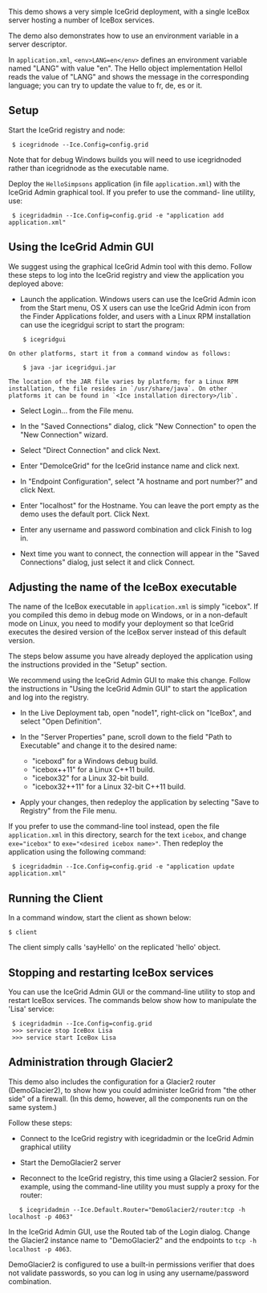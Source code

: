 This demo shows a very simple IceGrid deployment, with a single
IceBox server hosting a number of IceBox services.

The demo also demonstrates how to use an environment variable in a
server descriptor.

In `application.xml`, `<env>LANG=en</env>` defines an environment variable
named "LANG" with value "en". The Hello object implementation HelloI
reads the value of "LANG" and shows the message in the corresponding
language; you can try to update the value to fr, de, es or it.


Setup
-----

Start the IceGrid registry and node:
```
 $ icegridnode --Ice.Config=config.grid
```
Note that for debug Windows builds you will need to use icegridnoded
rather than icegridnode as the executable name.

Deploy the `HelloSimpsons` application (in file `application.xml`) with
the IceGrid Admin graphical tool. If you prefer to use the command-
line utility, use:
```
 $ icegridadmin --Ice.Config=config.grid -e "application add application.xml"
```

Using the IceGrid Admin GUI
---------------------------

We suggest using the graphical IceGrid Admin tool with this demo. Follow 
these steps to log into the IceGrid registry and view the application 
you deployed above:

  - Launch the application. Windows users can use the IceGrid Admin
    icon from the Start menu, OS X users can use the IceGrid Admin
    icon from the Finder Applications folder, and users with a Linux
    RPM installation can use the icegridgui script to start the
    program:
```
    $ icegridgui
```
    On other platforms, start it from a command window as follows:
```
    $ java -jar icegridgui.jar
```
    The location of the JAR file varies by platform; for a Linux RPM
    installation, the file resides in `/usr/share/java`. On other
    platforms it can be found in `<Ice installation directory>/lib`.

  - Select Login... from the File menu.

  - In the "Saved Connections" dialog, click "New Connection" to open
    the "New Connection" wizard.

  - Select "Direct Connection" and click Next.

  - Enter "DemoIceGrid" for the IceGrid instance name and click next.

  - In "Endpoint Configuration", select "A hostname and port number?"
    and click Next.

  - Enter "localhost" for the Hostname. You can leave the port empty
    as the demo uses the default port. Click Next.

  - Enter any username and password combination and click Finish
    to log in.

  - Next time you want to connect, the connection will appear in the
    "Saved Connections" dialog, just select it and click Connect.


Adjusting the name of the IceBox executable
-------------------------------------------

The name of the IceBox executable in `application.xml` is simply 
"icebox". If you compiled this demo in debug mode on Windows, 
or in a non-default mode on Linux, you need to modify your deployment 
so that IceGrid executes the desired version of the IceBox server
instead of this default version. 

The steps below assume you have already deployed the application using 
the instructions provided in the "Setup" section.

We recommend using the IceGrid Admin GUI to make this change. Follow the
instructions in "Using the IceGrid Admin GUI" to start the application 
and log into the registry.

  - In the Live Deployment tab, open "node1", right-click on "IceBox",
    and select "Open Definition".

  - In the "Server Properties" pane, scroll down to the field "Path to
    Executable" and change it to the desired name:
      - "iceboxd" for a Windows debug build.
      - "icebox++11" for a Linux C++11 build.
      - "icebox32" for a Linux 32-bit build.
      - "icebox32++11" for a Linux 32-bit C++11 build.

  - Apply your changes, then redeploy the application by selecting
    "Save to Registry" from the File menu.

If you prefer to use the command-line tool instead, open the file
`application.xml` in this directory, search for the text `icebox`, and
change `exe="icebox"` to `exe="<desired icebox name>"`. Then redeploy the 
application using the following command:
```
 $ icegridadmin --Ice.Config=config.grid -e "application update application.xml"
```

Running the Client
------------------

In a command window, start the client as shown below:
```
$ client
```
The client simply calls 'sayHello' on the replicated 'hello' object.


Stopping and restarting IceBox services
---------------------------------------

You can use the IceGrid Admin GUI or the command-line utility to stop and
restart IceBox services. The commands below show how to manipulate
the 'Lisa' service:
```
 $ icegridadmin --Ice.Config=config.grid
 >>> service stop IceBox Lisa
 >>> service start IceBox Lisa
```

Administration through Glacier2
-------------------------------

This demo also includes the configuration for a Glacier2 router
(DemoGlacier2), to show how you could administer IceGrid from
 "the other side" of a firewall. (In this demo, however, all the
components run on the same system.)

Follow these steps:

 - Connect to the IceGrid registry with icegridadmin or the
   IceGrid Admin graphical utility

 - Start the DemoGlacier2 server

 - Reconnect to the IceGrid registry, this time using a Glacier2
   session. For example, using the command-line utility you must
   supply a proxy for the router:
```
   $ icegridadmin --Ice.Default.Router="DemoGlacier2/router:tcp -h localhost -p 4063"
```
   In the IceGrid Admin GUI, use the Routed tab of the Login dialog. 
   Change the Glacier2 instance name to "DemoGlacier2" and the endpoints 
   to `tcp -h localhost -p 4063`.

   DemoGlacier2 is configured to use a built-in permissions verifier
   that does not validate passwords, so you can log in using any
   username/password combination.

